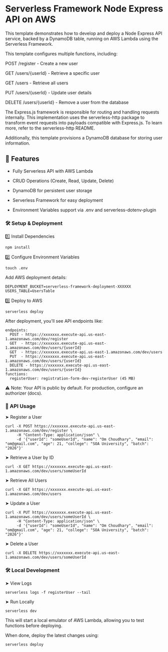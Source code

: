 # Serverless Framework Node Express API on AWS

This template demonstrates how to develop and deploy a Node Express API service, backed by a DynamoDB table, running on AWS Lambda using the Serverless Framework.

This template configures multiple functions, including:

POST /register - Create a new user

GET /users/{userId} - Retrieve a specific user

GET /users - Retrieve all users

PUT /users/{userId} - Update user details

DELETE /users/{userId} - Remove a user from the database

The Express.js framework is responsible for routing and handling requests internally. This implementation uses the serverless-http package to transform event requests into payloads compatible with Express.js. To learn more, refer to the serverless-http README.

Additionally, this template provisions a DynamoDB database for storing user information.

## 🚀 Features

* Fully Serverless API with AWS Lambda

* CRUD Operations (Create, Read, Update, Delete)

* DynamoDB for persistent user storage

* Serverless Framework for easy deployment

* Environment Variables support via .env and serverless-dotenv-plugin

### 🛠️ Setup & Deployment

1️⃣ Install Dependencies
```
npm install
```
2️⃣ Configure Environment Variables
```
touch .env
```
Add AWS deployment details:
```
DEPLOYMENT_BUCKET=serverless-framework-deployment-XXXXXX
USERS_TABLE=UsersTable
```
3️⃣ Deploy to AWS
```
serverless deploy
```
After deployment, you'll see API endpoints like:
```
endpoints:
  POST - https://xxxxxxx.execute-api.us-east-1.amazonaws.com/dev/register
  GET  - https://xxxxxxx.execute-api.us-east-1.amazonaws.com/dev/users/{userId}
  GET  - https://xxxxxxx.execute-api.us-east-1.amazonaws.com/dev/users
  PUT  - https://xxxxxxx.execute-api.us-east-1.amazonaws.com/dev/users/{userId}
  DELETE - https://xxxxxxx.execute-api.us-east-1.amazonaws.com/dev/users/{userId}
functions:
  registerUser: registration-form-dev-registerUser (45 MB)
```
⚠️ Note: Your API is public by default. For production, configure an authorizer (docs).

### 📌 API Usage

➤ Register a User
```
curl -X POST https://xxxxxxx.execute-api.us-east-1.amazonaws.com/dev/register \
     -H "Content-Type: application/json" \
     -d '{"userId": "someUserId", "name": "Om Choudhary", "email": "om@gmail.com", "age": 21, "college": "SOA University", "batch": "2026"}'
```
➤ Retrieve a User by ID
```
curl -X GET https://xxxxxxx.execute-api.us-east-1.amazonaws.com/dev/users/someUserId
```
➤ Retrieve All Users
```
curl -X GET https://xxxxxxx.execute-api.us-east-1.amazonaws.com/dev/users
```
➤ Update a User
```
curl -X PUT https://xxxxxxx.execute-api.us-east-1.amazonaws.com/dev/users/someUserId \
     -H "Content-Type: application/json" \
     -d '{"userId": "someUserId", "name": "Om Choudhary", "email": "om@gmail.com", "age": 21, "college": "SOA University", "batch": "2026"}'
```
➤ Delete a User
```
curl -X DELETE https://xxxxxxx.execute-api.us-east-1.amazonaws.com/dev/users/someUserId
```
### 🛠️ Local Development

➤ View Logs
```
serverless logs -f registerUser --tail
```
➤ Run Locally
```
serverless dev
```
This will start a local emulator of AWS Lambda, allowing you to test functions before deploying.

When done, deploy the latest changes using:
```
serverless deploy
```
